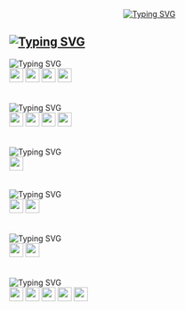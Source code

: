 <!-- <a href="https://github.com/seinShin"><img src="https://hits.seeyoufarm.com/api/count/incr/badge.svg?url=https://github.com/seinShin%2Fseondal&count_bg=%23000000&title_bg=%23000000&icon=github.svg&icon_color=%23E7E7E7&title=GitHub&edge_flat=false)"/></a> -->


<!--## CONTACT ME :blush:
[![Tistory Badge](https://img.shields.io/badge/Tech%20Blog-555263?style=flat&logoColor=white)](https://bboddorong.tistory.com/)
[![Gmail Badge](https://img.shields.io/badge/Gmail-d14836?style=flat-square&logo=Gmail&logoColor=white&link=mailto:tlstpdls13@gmail.com)](mailto:tlstpdls13@gmail.com)
[![Naver Badge](https://img.shields.io/badge/Naver-03C75A?style=flat-square&logo=Naver&logoColor=white&link=mailto:tpdls80@naver.com)](mailto:tpdls80@naver.com)-->

<!-- ## STATS
[![Solved.ac Profile](http://mazassumnida.wtf/api/v2/generate_badge?boj=tpdls80)](https://solved.ac/tpdls80/) -->
<!-- [![Top Langs](https://github-readme-stats.vercel.app/api/top-langs/?username=seinShin&layout=compact&show_icons=true&theme=tokyonight)](https://github.com/anuraghazra/github-readme-stats) -->
<!-- <img src="http://mazandi.herokuapp.com/api?handle=tpdls80&theme=warm"/> -->

<div align = center>
         <a href="https://git.io/typing-svg"><img src="https://readme-typing-svg.demolab.com?font=Edu+QLD+Beginner&weight=500&size=23&pause=999&color=EAB6F7&background=FFFEFB00&center=true&random=false&width=444&height=150&lines=Backend+Developer%2C+Sein's+Github." alt="Typing SVG" /></a>
</div>


<a href="https://git.io/typing-svg"><img src="https://readme-typing-svg.demolab.com?font=Edu+QLD+Beginner&weight=500&size=24&pause=1000&color=EAB6F7&height=50&repeat=false&random=false&width=435&lines=Stacks" alt="Typing SVG" /></a>
-----------------------------

<img src="https://readme-typing-svg.demolab.com?font=Edu+QLD+Beginner&weight=500&size=20&pause=1000&color=ffeaed&height=50&repeat=false&random=false&width=435&lines=Framework" alt="Typing SVG" />

<div aling=left>
         <img src="https://img.shields.io/badge/SpringBoot-6DB33F?style=for-the-badge&logo=springBoot&logoColor=white" height="25px"> 
    <img src="https://img.shields.io/badge/SpringSecurity-6DB33F?style=for-the-badge&logo=springSecurity&logoColor=white" height="25px"> 
    <img src="https://img.shields.io/badge/Hibernate-59666C?style=for-the-badge&logo=Hibernate&logoColor=white" height="25px">
    <img src="https://img.shields.io/badge/Gradle-02303A.svg?style=for-the-badge&logo=Gradle&logoColor=white" height="25px">
</div>

<br>
<br>
<img src="https://readme-typing-svg.demolab.com?font=Edu+QLD+Beginner&weight=500&size=20&pause=1000&color=ffeaed&height=45&repeat=false&random=false&width=435&lines=Languages" alt="Typing SVG" />

<div aling=left>
         <img src="https://img.shields.io/badge/java-007396?style=for-the-badge&logo=java&logoColor=white" height="25px">
    <img src="https://img.shields.io/badge/python-3776AB?style=for-the-badge&logo=python&logoColor=white" height="25px"> 
    <img src="https://img.shields.io/badge/javascript-F7DF1E?style=for-the-badge&logo=javascript&logoColor=black" height="25px"> 
    <img src="https://img.shields.io/badge/jquery-0769AD?style=for-the-badge&logo=jquery&logoColor=white" height="25px">
</div>

  
<br>
<br>  

<img src="https://readme-typing-svg.demolab.com?font=Edu+QLD+Beginner&weight=500&size=20&pause=1000&color=ffeaed&height=50&repeat=false&random=false&width=435&lines=Database" alt="Typing SVG" />
<div align=left>
         <img src="https://img.shields.io/badge/mysql-4479A1?style=for-the-badge&logo=mysql&logoColor=white" height="25px"> 
</div>

<br>
<br>
<img src="https://readme-typing-svg.demolab.com?font=Edu+QLD+Beginner&weight=500&size=20&pause=1000&color=ffeaed&height=50&repeat=false&random=false&width=435&lines=skills" alt="Typing SVG" />
<div align="left">
         <img src="https://img.shields.io/badge/OAuth2.0-black?style=flat&logo=OAuth2.0&logoColor=white" height="25px">
         <img src="https://img.shields.io/badge/Websocket-black?style=flat&logo=Websocket&logoColor=white" height="25px"">
</div>

<br>
<br>
<img src="https://readme-typing-svg.demolab.com?font=Edu+QLD+Beginner&weight=500&size=20&pause=1000&color=ffeaed&height=50&repeat=false&random=false&width=435&lines=Communications" alt="Typing SVG" />
<div align=left>
         <img src="https://img.shields.io/badge/github-181717?style=for-the-badge&logo=github&logoColor=white" height="25px">
    <img src="https://img.shields.io/badge/git-F05032?style=for-the-badge&logo=git&logoColor=white" height="25px">
</div>

<br>
<br>
<img src="https://readme-typing-svg.demolab.com?font=Edu+QLD+Beginner&weight=500&size=20&pause=1000&color=ffeaed&height=50&repeat=false&random=false&width=435&lines=Tools" alt="Typing SVG" />
<div align=left>
         <img src="https://img.shields.io/badge/Visual%20Studio%20Code-007ACC.svg?&style=for-the-badge&logo=Visual%20Studio%20Code&logoColor=white" height="25px">
         <img src="https://img.shields.io/badge/IntelliJ IDEA-000000.svg?style=for-the-badge&logo=intellij-idea&logoColor=white" height="25px">
    <img src="https://img.shields.io/badge/Swagger-85EA2D?style=for-the-badge&logo=Swagger&logoColor=white" height="25px">
    <img src="https://img.shields.io/badge/Postman-FF6C37?style=for-the-badge&logo=Postman&logoColor=white" height="25px">
    <img src="https://img.shields.io/badge/WebsocketDevTools-FF6347?style=for-the-badge&logo=websocketDevTools&logoColor=white" height="25px">

</div>



    
 



<!--
**seinShin/seinShin** is a ✨ _special_ ✨ repository because its `README.md` (this file) appears on your GitHub profile.

Here are some ideas to get you started:

- 🔭 I’m currently working on ...
- 🌱 I’m currently learning ...
- 👯 I’m looking to collaborate on ...
- 🤔 I’m looking for help with ...
- 💬 Ask me about ...
- 📫 How to reach me: ...
- 😄 Pronouns: ...
- ⚡ Fun fact: ...
-->
  
